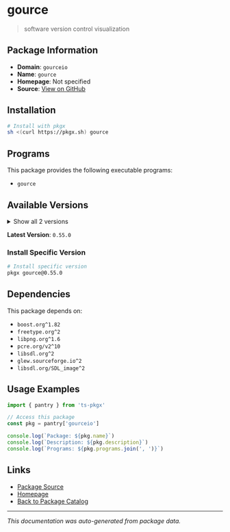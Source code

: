# gource

> software version control visualization

## Package Information

- **Domain**: `gourceio`
- **Name**: `gource`
- **Homepage**: Not specified
- **Source**: [View on GitHub](https://github.com/pkgxdev/pantry/tree/main/projects/gource.io/package.yml)

## Installation

```bash
# Install with pkgx
sh <(curl https://pkgx.sh) gource
```

## Programs

This package provides the following executable programs:

- `gource`

## Available Versions

<details>
<summary>Show all 2 versions</summary>

- `0.55.0`, `0.54.0`

</details>

**Latest Version**: `0.55.0`

### Install Specific Version

```bash
# Install specific version
pkgx gource@0.55.0
```

## Dependencies

This package depends on:

- `boost.org^1.82`
- `freetype.org^2`
- `libpng.org^1.6`
- `pcre.org/v2^10`
- `libsdl.org^2`
- `glew.sourceforge.io^2`
- `libsdl.org/SDL_image^2`

## Usage Examples

```typescript
import { pantry } from 'ts-pkgx'

// Access this package
const pkg = pantry['gourceio']

console.log(`Package: ${pkg.name}`)
console.log(`Description: ${pkg.description}`)
console.log(`Programs: ${pkg.programs.join(', ')}`)
```

## Links

- [Package Source](https://github.com/pkgxdev/pantry/tree/main/projects/gource.io/package.yml)
- [Homepage](#)
- [Back to Package Catalog](../package-catalog.md)

---

*This documentation was auto-generated from package data.*
